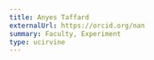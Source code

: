 ```yaml
---
title: Anyes Taffard
externalUrl: https://orcid.org/nan
summary: Faculty, Experiment
type: ucirvine
---
```

